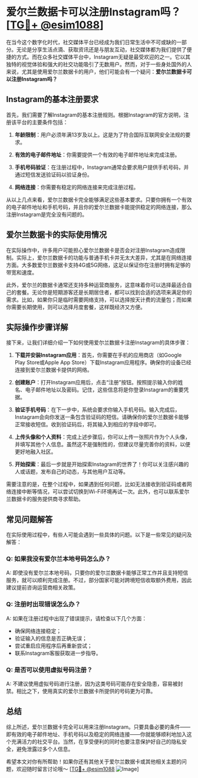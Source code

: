 # 爱尔兰数据卡可以注册Instagram吗？[[TG💪+ @esim1088](https://t.me/s/esim1088)]

在当今这个数字化时代，社交媒体平台已经成为我们日常生活中不可或缺的一部分。无论是分享生活点滴、获取资讯还是与朋友互动，社交媒体都为我们提供了便捷的方式。而在众多社交媒体平台中，Instagram无疑是最受欢迎的之一。它以其独特的视觉体验和强大的社交功能吸引了无数用户。然而，对于一些身处国外的人来说，尤其是使用爱尔兰数据卡的用户，他们可能会有一个疑问：**爱尔兰数据卡可以注册Instagram吗？**

## Instagram的基本注册要求

首先，我们需要了解Instagram的基本注册规则。根据Instagram的官方说明，注册该平台的主要条件包括：

1. **年龄限制**：用户必须年满13岁及以上。这是为了符合国际互联网安全法规的要求。
   
2. **有效的电子邮件地址**：你需要提供一个有效的电子邮件地址来完成注册。

3. **手机号码验证**：在注册过程中，Instagram通常会要求用户提供手机号码，并通过短信发送验证码以验证身份。

4. **网络连接**：你需要有稳定的网络连接来完成注册过程。

从以上几点来看，爱尔兰数据卡完全能够满足这些基本要求。只要你拥有一个有效的电子邮件地址和手机号码，并且你的爱尔兰数据卡能提供稳定的网络连接，那么注册Instagram是完全没有问题的。

## 爱尔兰数据卡的实际使用情况

在实际操作中，许多用户可能担心爱尔兰数据卡是否会对注册Instagram造成限制。实际上，爱尔兰数据卡的功能与普通手机卡并无太大差异，尤其是在网络连接方面。大多数爱尔兰数据卡支持4G或5G网络，这足以保证你在注册时拥有足够的带宽和速度。

此外，爱尔兰的数据卡通常还支持多种运营商服务，这意味着你可以选择最适合自己的套餐。无论你是短期游客还是长期居住者，都可以找到合适的选项来满足你的需求。比如，如果你只是临时需要网络支持，可以选择按天计费的流量包；而如果你需要长期使用，则可以选择月度套餐，这样既经济又方便。

## 实际操作步骤详解

接下来，让我们详细介绍一下如何使用爱尔兰数据卡注册Instagram的具体步骤：

1. **下载并安装Instagram应用**：首先，你需要在手机的应用商店（如Google Play Store或Apple App Store）下载Instagram应用程序。确保你的设备已经连接到爱尔兰数据卡提供的网络。

2. **创建账户**：打开Instagram应用后，点击“注册”按钮。按照提示输入你的姓名、电子邮件地址以及密码。记住，这些信息将是你登录Instagram的重要凭据。

3. **验证手机号码**：在下一步中，系统会要求你输入手机号码。输入完成后，Instagram会向你发送一条包含验证码的短信。请确保你的爱尔兰数据卡能够正常接收短信。收到验证码后，将其输入到相应的字段中即可。

4. **上传头像和个人资料**：完成上述步骤后，你可以上传一张照片作为个人头像，并填写其他个人信息。虽然这不是强制性的，但建议尽量完善你的资料，以便更好地融入社区。

5. **开始探索**：最后一步就是开始探索Instagram的世界了！你可以关注感兴趣的人或话题，发布自己的动态，与其他用户互动等。

需要注意的是，在整个过程中，如果遇到任何问题，比如无法接收到验证码或者网络连接中断等情况，可以尝试切换到Wi-Fi环境再试一次。此外，也可以联系爱尔兰数据卡的服务提供商寻求帮助。

## 常见问题解答

在实际使用过程中，有些人可能会遇到一些具体的问题。以下是一些常见的疑问及解答：

### Q: 如果我没有爱尔兰本地号码怎么办？
A: 即使没有爱尔兰本地号码，只要你的爱尔兰数据卡能够正常工作并且支持短信服务，就可以顺利完成注册。不过，部分国家可能对跨境短信收取额外费用，因此建议提前咨询运营商相关政策。

### Q: 注册时出现错误怎么办？
A: 如果在注册过程中出现了错误提示，请检查以下几个方面：
   - 确保网络连接稳定；
   - 验证输入的信息是否正确无误；
   - 尝试重启应用程序后再重新尝试；
   - 联系Instagram客服获取进一步指导。

### Q: 是否可以使用虚拟号码注册？
A: 不建议使用虚拟号码进行注册，因为这类号码可能存在安全隐患，容易被封禁。相比之下，使用真实的爱尔兰数据卡所提供的号码更为可靠。

## 总结

综上所述，爱尔兰数据卡完全可以用来注册Instagram。只要具备必要的条件——即有效的电子邮件地址、手机号码以及稳定的网络连接——你就能够顺利地加入这个充满活力的社交平台。当然，在享受便利的同时也要注意保护好自己的隐私安全，避免泄露过多个人信息。

希望本文对你有所帮助！如果你还有其他关于爱尔兰数据卡或其他相关主题的问题，欢迎随时留言讨论哦～ [[TG💪+ @esim1088](https://t.me/s/esim1088) ![Image](https://i.postimg.cc/4NQfJmqS/Snipaste-2025-05-13-00-14-12.png)]